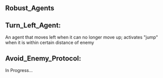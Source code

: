## Robust_Agents
 
 ## Turn_Left_Agent: 
 An agent that moves left when it can no longer move up; activates "jump" when it is within certain distance of enemy
 ## Avoid_Enemy_Protocol:
 In Progress...
 
